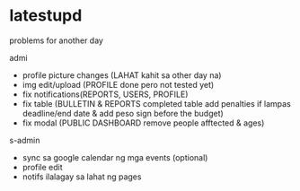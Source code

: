 # latestupd
problems for another day  

admi 
- profile picture changes  (LAHAT kahit sa other day na)
- img edit/upload (PROFILE done pero not tested yet)
- fix notifications(REPORTS, USERS, PROFILE)
- fix table (BULLETIN & REPORTS completed table add penalties if lampas deadline/end date & add peso sign before the budget)
- fix modal (PUBLIC DASHBOARD remove people afftected & ages)

s-admin
- sync sa google calendar ng mga events (optional)
- profile edit
- notifs ilalagay sa lahat ng pages
